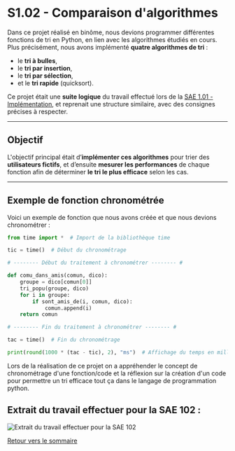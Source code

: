 # S1.02 - Comparaison d'algorithmes

Dans ce projet réalisé en binôme, nous devions programmer différentes fonctions de tri en Python, en lien avec les algorithmes étudiés en cours. Plus précisément, nous avons implémenté **quatre algorithmes de tri** :

- le **tri à bulles**,
- le **tri par insertion**,
- le **tri par sélection**,
- et le **tri rapide** (quicksort).

Ce projet était une **suite logique** du travail effectué lors de la [SAE 1.01 - Implémentation](S101_Implémentation.md), et reprenait une structure similaire, avec des consignes précises à respecter.

---

## Objectif

L'objectif principal était d’**implémenter ces algorithmes** pour trier des **utilisateurs fictifs**, et d’ensuite **mesurer les performances** de chaque fonction afin de déterminer **le tri le plus efficace** selon les cas.

---

## Exemple de fonction chronométrée

Voici un exemple de fonction que nous avons créée et que nous devions chronométrer :

```python
from time import *  # Import de la bibliothèque time

tic = time()  # Début du chronométrage

# -------- Début du traitement à chronométrer -------- #

def comu_dans_amis(comun, dico):
    groupe = dico[comun[0]]
    tri_popu(groupe, dico)
    for i in groupe:
        if sont_amis_de(i, comun, dico):
            comun.append(i)
    return comun

# -------- Fin du traitement à chronométrer -------- #

tac = time()  # Fin du chronométrage

print(round(1000 * (tac - tic), 2), "ms")  # Affichage du temps en millisecondes
```
Lors de la réalisation de ce projet on a appréhender le concept de chronométrage d'une fonction/code et la réflexion sur la création d'un code pour permettre un tri efficace tout ça dans le langage de programmation python.

## Extrait du travail effectuer pour la SAE 102 :

![Extrait du travail effectuer pour la SAE 102](https://imgur.com/8eIOXa2.png)

[Retour vers le sommaire](A.Sommaire.md)
